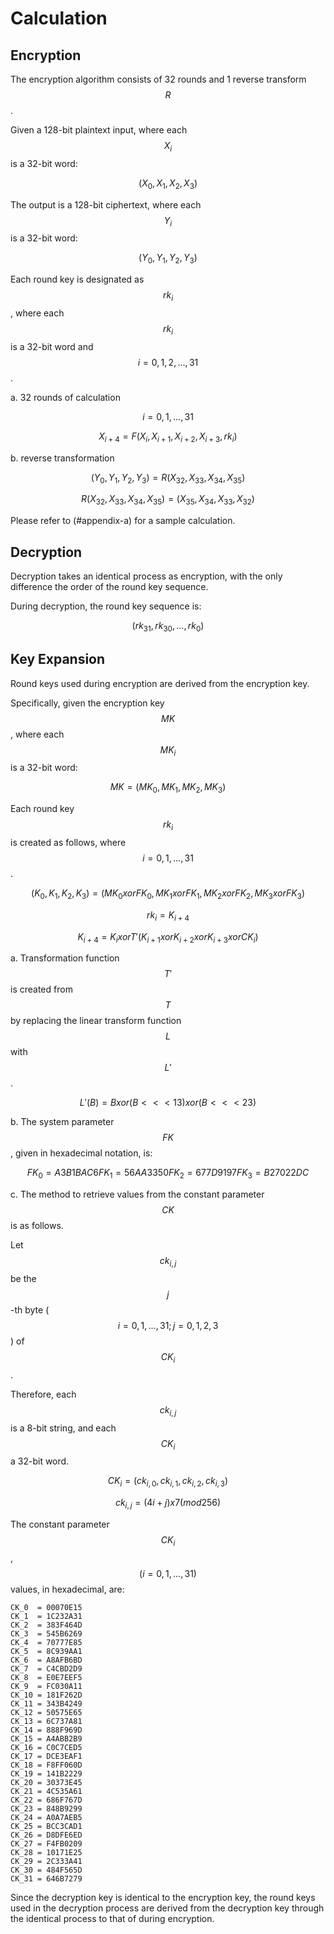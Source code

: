 # Calculation

<!-- 7 算法描述 -->

## Encryption

<!-- 7.1 加密算法 -->
<!-- 本加密算法由 32 次迭代运算和 1 次反序变换 𝑅 组成。 -->
<!-- 设明文输入为𝑋 ,𝑋 ,𝑋 ,𝑋 ∈ 𝑍43 A，密文输出为𝑌,𝑌,𝑌,𝑌 ∈ 𝑍43 A，轮密钥为
𝑟𝑘 ∈𝑍43，𝑖=0,1,⋯,31。加密算法的运算过程如下: 53
(1) 32 次迭代运算: 𝑋5TA = 𝐹 𝑋5, 𝑋5T2, 𝑋5T3, 𝑋5T4, 𝑟𝑘5 ，𝑖 = 0,1, ⋯ ,31; (2)反序变换:𝑌,𝑌,𝑌,𝑌=𝑅𝑋,𝑋,𝑋,𝑋 =𝑋,𝑋,𝑋,𝑋。
        0 2 3 4 43 44 4A 4U 4U 4A 44 43
 -->

The encryption algorithm consists of 32 rounds and 1 reverse transform $$R$$.

Given a 128-bit plaintext input, where each $$X_i$$ is a 32-bit word:

$$
(X_0, X_1, X_2, X_3)
$$

<!--$$
(X_0, X_1, X_2, X_3) element-of (Z_2^32)^4
$$ -->

The output is a 128-bit ciphertext, where each $$Y_i$$ is a 32-bit word:

$$
(Y_0, Y_1, Y_2, Y_3)
$$

<!-- $$
(Y_0, Y_1, Y_2, Y_3) element-of (Z_2^32)^4
$$ -->

Each round key is designated as $$rk_i$$, where each $$rk_i$$ is a 32-bit word
and $$i = 0, 1, 2, ..., 31$$.

<!-- $$
rk_i element-of (Z_2^32), i = 0, 1, 2, ..., 31
$$
-->

a. 32 rounds of calculation

  $$i = 0, 1, ..., 31$$

  $$
  X_{i+4} = F(X_i, X_{i+1}, X_{i+2}, X_{i+3}, rk_i)
  $$

b. reverse transformation

  $$
  (Y_0, Y_1, Y_2, Y_3) = R(X_32, X_33, X_34, X_35)
  $$

  $$
  R(X_32, X_33, X_34, X_35) = (X_35, X_34, X_33, X_32)
  $$

Please refer to (#appendix-a) for a sample calculation.


## Decryption

<!-- 7.2 解密算法 本算法的解密变换与加密变换结构相同，不同的仅是轮密钥的使用顺序。解密时，使用
轮密钥序 𝑟𝑘42, 𝑟𝑘40, ⋯ , 𝑟𝑘0 。 -->

Decryption takes an identical process as encryption, with the only difference
the order of the round key sequence.

During decryption, the round key sequence is:

$$
(rk_31, rk_30, ..., rk_0)
$$

## Key Expansion

<!-- 7.3 密钥扩展算法 -->
<!-- 本算法轮密钥由加密密钥通过密钥扩展算法生成。 -->
<!--加密密钥𝑀𝐾 = 𝑀𝐾 , 𝑀𝐾 , 𝑀𝐾 , 𝑀𝐾   ∈   𝑍43   A，轮密钥生成方法为:
 02343
𝐾0, 𝐾2, 𝐾3, 𝐾4 = 𝑀𝐾0⨁𝐹𝐾0, 𝑀𝐾2⨁𝐹𝐾2, 𝑀𝐾3⨁𝐹𝐾3, 𝑀𝐾4⨁𝐹𝐾4   ，
   𝑟𝑘5 = 𝐾5TA = 𝐾5⨁𝑇′ 𝐾5T2⨁𝐾5T3⨁𝐾5T4⨁𝐶𝐾5 ，𝑖 = 0,1,⋯,31。 其中:
(1) 𝑇′ 是将 5.2 中合成置换 𝑇 的线性变换 𝐿 替换为 𝐿′:
𝐿′ 𝐵 =𝐵⨁ 𝐵⋘13 ⨁ 𝐵⋘23;
(2) 系统参数 𝐹𝐾 的取值为:
𝐹𝐾0 = A3B1BAC6 ，𝐹𝐾2 = 56AA3350 ，𝐹𝐾3 = 677D9197 ，𝐹𝐾4 = B27022DC ; (3) 固定参数𝐶𝐾的取值方法为:
设𝑐𝑘5,_为𝐶𝐾5的第𝑗字节 𝑖 = 0,1, ⋯ ,31; 𝑗 = 0,1,2,3 ，即𝐶𝐾5 =   𝑐𝑘5,0, 𝑐𝑘5,2, 𝑐𝑘5,3, 𝑐𝑘5,4   ∈
𝑍K A，则𝑐𝑘 = 4𝑖+𝑗 ×7 𝑚𝑜𝑑256。 -->


Round keys used during encryption are derived from the encryption key.

Specifically, given the encryption key $$MK$$, where each $$MK_i$$ is a 32-bit
word:

$$
MK = (MK_0, MK_1, MK_2, MK_3)
$$

<!-- $$
MK = (MK_0, MK_1, MK_2, MK_3) element-of (Z_2^32)^4
$$ -->

Each round key $$rk_i$$ is created as follows, where $$i = 0, 1, ..., 31$$.

$$
(K_0, K_1, K_2, K_3)
        = (MK_0 xor FK_0, MK_1 xor FK_1, MK_2 xor FK_2, MK_3 xor FK_3)
$$

$$
rk_i = K_{i + 4}
$$

$$
K_{i + 4} = K_i xor T' (K_{i + 1} xor K_{i + 2} xor K_{i + 3} xor CK_i)
$$

a. Transformation function $$T'$$ is created from $$T$$ by replacing the linear transform function $$L$$ with $$L'$$.

$$
L'(B) = B xor (B <<< 13) xor (B <<< 23)
$$

b. The system parameter $$FK$$, given in hexadecimal notation, is:

$$
FK_0 = A3B1BAC6
FK_1 = 56AA3350
FK_2 = 677D9197
FK_3 = B27022DC
$$

c. The method to retrieve values from the constant parameter $$CK$$ is as follows.

Let $$ck_{i, j}$$ be the $$j$$-th byte ($$i = 0, 1, ..., 31; j = 0, 1, 2, 3$$) of $$CK_i$$.

Therefore, each $$ck_{i, j}$$ is a 8-bit string, and each $$CK_i$$ a 32-bit word.

$$
CK_i = (ck_{i, 0}, ck_{i, 1}, ck_{i, 2}, ck_{i, 3})
$$

<!-- $$
CK_i element-of (Z_2^8)^4
$$ -->

$$
ck_{i, j} = (4i + j) x 7 (mod 256)
$$


<!--固定参数𝐶𝐾5 𝑖=0,1,⋯,31具体值为:
00070E15, 1C232A31, 383F464D, 545B6269,
70777E85, 8C939AA1, A8AFB6BD, C4CBD2D9,
E0E7EEF5, FC030A11, 181F262D, 343B4249,
50575E65, 6C737A81, 888F969D, A4ABB2B9,
C0C7CED5, DCE3EAF1, F8FF060D, 141B2229,
30373E45, 4C535A61, 686F767D, 848B9299,
A0A7AEB5, BCC3CAD1, D8DFE6ED, F4FB0209,
10171E25, 2C333A41, 484F565D, 646B7279.
 -->

The constant parameter $$CK_i$$, $$(i = 0, 1, ..., 31)$$ values, in
hexadecimal, are:

```
CK_0  = 00070E15
CK_1  = 1C232A31
CK_2  = 383F464D
CK_3  = 545B6269
CK_4  = 70777E85
CK_5  = 8C939AA1
CK_6  = A8AFB6BD
CK_7  = C4CBD2D9
CK_8  = E0E7EEF5
CK_9  = FC030A11
CK_10 = 181F262D
CK_11 = 343B4249
CK_12 = 50575E65
CK_13 = 6C737A81
CK_14 = 888F969D
CK_15 = A4ABB2B9
CK_16 = C0C7CED5
CK_17 = DCE3EAF1
CK_18 = F8FF060D
CK_19 = 141B2229
CK_20 = 30373E45
CK_21 = 4C535A61
CK_22 = 686F767D
CK_23 = 848B9299
CK_24 = A0A7AEB5
CK_25 = BCC3CAD1
CK_26 = D8DFE6ED
CK_27 = F4FB0209
CK_28 = 10171E25
CK_29 = 2C333A41
CK_30 = 484F565D
CK_31 = 646B7279
```

Since the decryption key is identical to the encryption key, the round keys
used in the decryption process are derived from the decryption key through
the identical process to that of during encryption.
